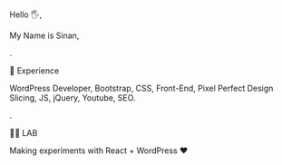 Hello 🖐,

My Name is Sinan,

.

👀 Experience

WordPress Developer, Bootstrap, CSS, Front-End, Pixel Perfect Design Slicing, JS, jQuery, Youtube, SEO.

. 


👨‍🎓 LAB

Making experiments with React + WordPress  ❤
